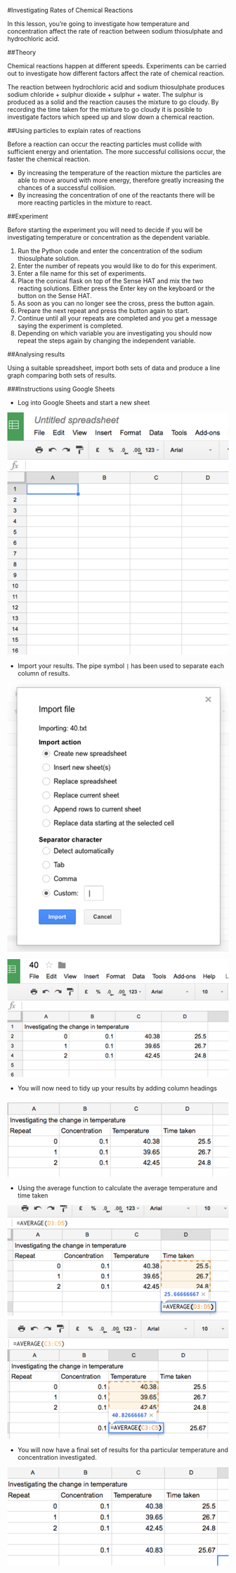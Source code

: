 #Investigating Rates of Chemical Reactions

In this lesson, you’re going to investigate how temperature and concentration affect the rate of reaction between sodium thiosulphate and hydrochloric acid.

##Theory 

Chemical reactions happen at different speeds. Experiments can be carried out to investigate how different factors affect the rate of chemical reaction. 

The reaction between hydrochloric acid and sodium thiosulphate produces sodium chloride + sulphur dioxide + sulphur + water. The sulphur is produced as a solid and the reaction causes the mixture to go cloudy.
By recording the time taken for the mixture to go cloudy it is posible to investigate factors which speed up and slow down a chemical reaction.

##Using particles to explain rates of reactions

Before a reaction can occur the reacting particles must collide with sufficient energy and orientation. The more successful collisions occur, the faster the chemical reaction.

- By increasing the temperature of the reaction mixture the particles are able to move around with more energy, therefore greatly increasing the chances of a successful collision.
- By increasing the concentration of one of the reactants there will be more reacting particles in the mixture to react.


##Experiment  

Before starting the experiment you will need to decide if you will be investigating temperature or concentration as the dependent variable.

1. Run the Python code and enter the concentration of the sodium thiosulphate solution.
1. Enter the number of repeats you would like to do for this experiment.
1. Enter a file name for this set of experiments.
1. Place the conical flask on top of the Sense HAT and mix the two reacting solutions. Either press the Enter key on the keyboard or the button on the Sense HAT.
1. As soon as you can no longer see the cross, press the button again.
1. Prepare the next repeat and press the button again to start.
1. Continue until all your repeats are completed and you get a message saying the experiment is completed.
1. Depending on which variable you are investigating you should now repeat the steps again by changing the independent variable.

##Analysing results

Using a suitable spreadsheet, import both sets of data and produce a line graph comparing both sets of results.  

###Instructions using Google Sheets

- Log into Google Sheets and start a new sheet

![spread_sheet](images/spread_sheet.png)

- Import your results. The pipe symbol `|` has been used to separate each column of results.

![import1](images/import.png)

![results](images/results.png)

- You will now need to tidy up your results by adding column headings

![tidy_results](images/neat_results.png)

- Using the average function to calculate the average temperature and time taken

![average_time](images/average.png)
![average_temp](images/average_temp.png)

- You will now have a final set of results for tha particular temperature and concentration investigated.

![final_result](images/final_result.png)

